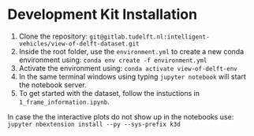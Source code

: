 # Development Kit Installation

1. Clone the repository: `git@gitlab.tudelft.nl:intelligent-vehicles/view-of-delft-dataset.git`
2. Inside the root folder, use the `environment.yml` to create a new conda environment using: `conda env create -f environment.yml`
3. Activate the environment using: `conda activate view-of-delft-env`
4. In the same terminal windows using typing `jupyter notebook` will start the notebook server.
5. To get started with the dataset, follow the instuctions in `1_frame_information.ipynb`. 

In case the the interactive plots do not show up in the notebooks use: `jupyter nbextension install --py --sys-prefix k3d`
